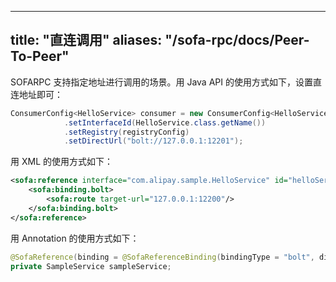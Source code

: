 
---

title: "直连调用"
aliases: "/sofa-rpc/docs/Peer-To-Peer"
---

SOFARPC 支持指定地址进行调用的场景。用 Java API 的使用方式如下，设置直连地址即可：

```java
ConsumerConfig<HelloService> consumer = new ConsumerConfig<HelloService>()        
            .setInterfaceId(HelloService.class.getName())        
            .setRegistry(registryConfig)        
            .setDirectUrl("bolt://127.0.0.1:12201");
```

用 XML 的使用方式如下：

```xml
<sofa:reference interface="com.alipay.sample.HelloService" id="helloService">
    <sofa:binding.bolt>
        <sofa:route target-url="127.0.0.1:12200"/>
    </sofa:binding.bolt>
</sofa:reference>
```

用 Annotation 的使用方式如下：

```java
@SofaReference(binding = @SofaReferenceBinding(bindingType = "bolt", directUrl = "127.0.0.1:12220"))
private SampleService sampleService;
```
